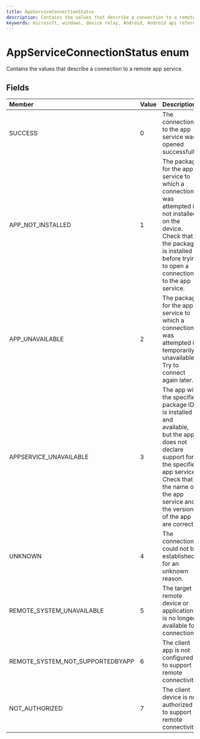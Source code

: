 ```yaml
---
title: AppServiceConnectionStatus 
description: Contains the values that describe a connection to a remote app service.
keywords: microsoft, windows, device relay, Android, Android api reference
---
```


# AppServiceConnectionStatus enum
Contains the values that describe a connection to a remote app service.

## Fields

|Member   |Value   |Description   |
|:--------|:-------|:-------------|
|SUCCESS|0|The connection to the app service was opened successfully.|
|APP_NOT_INSTALLED |1 |The package for the app service to which a connection was attempted is not installed on the device. Check that the package is installed before trying to open a connection to the app service. |
|APP_UNAVAILABLE |2 |The package for the app service to which a connection was attempted is temporarily unavailable. Try to connect again later. |
|APPSERVICE_UNAVAILABLE |3 |The app with the specified package ID is installed and available, but the app does not declare support for the specified app service. Check that the name of the app service and the version of the app are correct. |
|UNKNOWN|4 |The connection could not be established for an unknown reason.|
|REMOTE_SYSTEM_UNAVAILABLE |5 |The target remote device or application is no longer available for connection.|
|REMOTE_SYSTEM_NOT_SUPPORTEDBYAPP |6 |The client app is not configured to support remote connectivity. |
|NOT_AUTHORIZED |7 |The client device is not authorized to support remote connectivity. |


